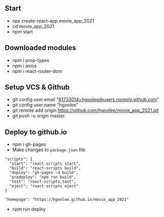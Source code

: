 ## Start
- npx create-react-app movie_app_2021
- cd movie_app_2021
- npm start

## Downloaded modules
- npm i prop-types
- npm i axios
- npm i react-router-dom

## Setup VCS & Github
- git config user.email "61733014+hgoolee@users.noreply.github.com"
- git config user.name "hgoolee"
- git remote add origin https://github.com/hgoolee/movie_app_2021.git
- git push -u origin master

## Deploy to github.io
- npm i gh-pages
- Make changes to `package.json` file
```
"scripts": {
  "start": "react-scripts start",
  "build": "react-scripts build",
  "deploy": "gh-pages -d build",
  "predeploy": "npm run build",
  "test": "react-scripts test",
  "eject": "react-scripts eject"
}
```
```
"homepage": "https://hgoolee.github.io/movie_app_2021"
```
- npm run deploy
